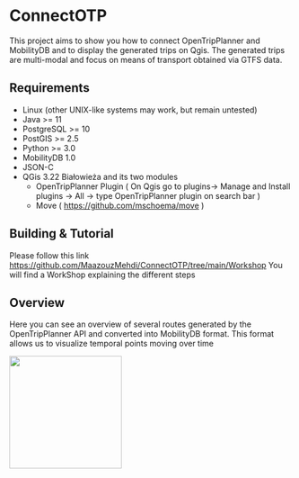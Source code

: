 # ConnectOTP
This project aims to show you how to connect OpenTripPlanner and MobilityDB and to display the generated trips on Qgis. The generated trips are multi-modal and focus on means of transport obtained via GTFS data.

Requirements
------------

*   Linux (other UNIX-like systems may work, but remain untested)
*   Java >= 11
*   PostgreSQL >= 10
*   PostGIS >= 2.5
*	Python >= 3.0
*   MobilityDB 1.0
*   JSON-C
*   QGis 3.22 Białowieża and its two modules
	* OpenTripPlanner Plugin ( On Qgis go to plugins-> Manage and Install plugins -> All -> type OpenTripPlanner plugin on search bar )
	* Move ( https://github.com/mschoema/move )

Building & Tutorial
-----------------------

Please follow this link	https://github.com/MaazouzMehdi/ConnectOTP/tree/main/Workshop
You will find a WorkShop explaining the different steps


Overview
-----------------------
Here you can see an overview of several routes generated by the OpenTripPlanner API and converted into MobilityDB format. This format allows us to visualize temporal points moving over time

<img src="images/O6.png" width="200" />
